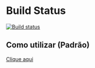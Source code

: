 # Build Status

[![Build status](https://ci.appveyor.com/api/projects/status/688fr0frotwxft7g/branch/master?svg=true)](https://ci.appveyor.com/project/mateusggeracino/swaggerlib/branch/master)


## Como utilizar (Padrão)
[Clique aqui](https://github.com/mateusggeracino/SwaggerLib/wiki)
